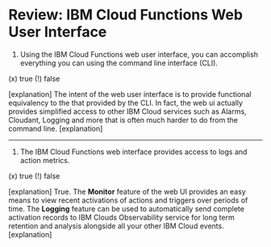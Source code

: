 <!--
#
# Licensed to the Apache Software Foundation (ASF) under one or more
# contributor license agreements.  See the NOTICE file distributed with
# this work for additional information regarding copyright ownership.
# The ASF licenses this file to You under the Apache License, Version 2.0
# (the "License"); you may not use this file except in compliance with
# the License.  You may obtain a copy of the License at
#
#     http://www.apache.org/licenses/LICENSE-2.0
#
# Unless required by applicable law or agreed to in writing, software
# distributed under the License is distributed on an "AS IS" BASIS,
# WITHOUT WARRANTIES OR CONDITIONS OF ANY KIND, either express or implied.
# See the License for the specific language governing permissions and
# limitations under the License.
#
-->

# Review: IBM Cloud Functions Web User Interface

1. Using the IBM Cloud Functions web user interface, you can accomplish everything you can using the command line interface (CLI).

(x) true
(!) false

[explanation]
The intent of the web user interface is to provide functional equivalency to the that provided by the CLI. In fact, the web ui actually provides simplified access to other IBM Cloud services such as Alarms, Cloudant, Logging and more that is often much harder to do from the command line.
[explanation]

---

1. The IBM Cloud Functions web interface provides access to logs and action metrics.

(x) true
(!) false

[explanation]
True.  The **Monitor** feature of the web UI provides an easy means to view recent activations of actions and triggers over periods of time. The **Logging** feature can be used to automatically send complete activation records to IBM Clouds Observability service for long term retention and analysis alongside all your other IBM Cloud events.
[explanation]
